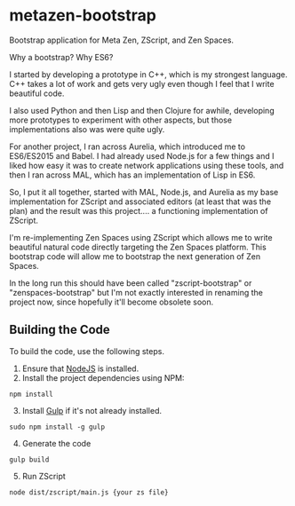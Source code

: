 # metazen-bootstrap

Bootstrap application for Meta Zen, ZScript, and Zen Spaces.

Why a bootstrap?  Why ES6?

I started by developing a prototype in C++, which is my strongest language.  C++ takes a lot of work and gets very ugly even though I feel that I write beautiful code.

I also used Python and then Lisp and then Clojure for awhile, developing more prototypes to experiment with other aspects, but those implementations also was were quite ugly.

For another project, I ran across Aurelia, which introduced me to ES6/ES2015 and Babel.  I had already used Node.js for a few things and I liked how easy it was to create network applications using these tools, and then I ran across MAL, which has an implementation of Lisp in ES6.

So, I put it all together, started with MAL, Node.js, and Aurelia as my base implementation for ZScript and associated editors (at least that was the plan) and the result was this project.... a functioning implementation of ZScript.

I'm re-implementing Zen Spaces using ZScript which allows me to write beautiful natural code directly targeting the Zen Spaces platform.  This bootstrap code will allow me to bootstrap the next generation of Zen Spaces.

In the long run this should have been called "zscript-bootstrap" or "zenspaces-bootstrap" but I'm not exactly interested in renaming the project now, since hopefully it'll become obsolete soon.

## Building the Code

To build the code, use the following steps.

1. Ensure that [NodeJS](http://nodejs.org/) is installed.
2. Install the project dependencies using NPM:
```shell
npm install
```
3. Install [Gulp](http://gulpjs.com/) if it's not already installed.
```shell
sudo npm install -g gulp
```
4. Generate the code
```shell
gulp build
```

5. Run ZScript
```shell
node dist/zscript/main.js {your zs file}
```
